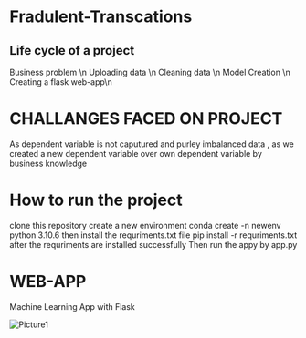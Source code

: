 # Fradulent-Transcations
## Life cycle of a project 

Business problem \n
Uploading data \n
Cleaning data  \n
Model Creation \n
Creating a flask  web-app\n


# CHALLANGES FACED ON PROJECT 

As dependent variable is not caputured and purley imbalanced data , as we created a new dependent variable over own dependent variable 
by business knowledge 

# How to run the project 

clone this repository 
create a new environment conda create -n newenv python 3.10.6
then install the requriments.txt file pip install -r requriments.txt
after the requriments are installed successfully Then run the appy by 
app.py 

# WEB-APP


Machine Learning App with Flask 



![Picture1](https://user-images.githubusercontent.com/95628854/186945892-f952cd3c-65b5-42f2-8492-c34332ab2f37.png)
